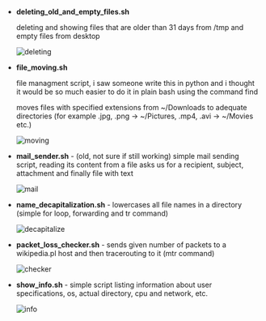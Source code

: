  - **deleting_old_and_empty_files.sh**

	 deleting and showing files that are older than 31 days from /tmp and empty files from desktop
	 
	 ![deleting](https://user-images.githubusercontent.com/107136361/222547216-34be4d54-c0fe-4dcf-965d-86d9a5edd77e.png)

	
 - **file_moving.sh**

	file managment script, i saw someone write this in python and i thought it would be so much easier to do it in plain bash using the command find

	moves
 	files with specified extensions from ~/Downloads to adequate directories (for example .jpg, .png -> ~/Pictures, .mp4, .avi -> ~/Movies etc.)
 
 	![moving](https://user-images.githubusercontent.com/107136361/222543420-8154693d-c056-427d-961a-63ce826f7e3e.png)


 - **mail_sender.sh** - (old, not sure if still working) simple mail sending script, reading its content from a file asks us for a recipient, subject, attachment and finally file with text
  
	![mail](https://user-images.githubusercontent.com/107136361/222544550-36c95221-1b31-453d-a10c-2a46e12d8c06.png)


 - **name_decapitalization.sh** - lowercases all file names in a directory (simple for loop, forwarding and tr command)
 
	![decapitalize](https://user-images.githubusercontent.com/107136361/222543849-c8c10924-f3a7-4e8d-8ede-859ea2a4098b.png)


 - **packet_loss_checker.sh** - sends given number of packets to a wikipedia.pl host and then tracerouting to it (mtr command)
  
	![checker](https://user-images.githubusercontent.com/107136361/222544061-69d9a971-9777-405b-9dec-9d035d05346e.png)


 - **show_info.sh** - simple script listing information about user specifications, os, actual directory, cpu and network, etc.
  
	![info](https://user-images.githubusercontent.com/107136361/222544200-92ca5474-6061-495d-8a4d-502d0fce6713.png)
